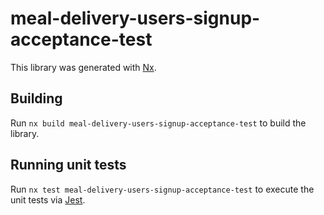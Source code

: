 # meal-delivery-users-signup-acceptance-test

This library was generated with [Nx](https://nx.dev).

## Building

Run `nx build meal-delivery-users-signup-acceptance-test` to build the library.

## Running unit tests

Run `nx test meal-delivery-users-signup-acceptance-test` to execute the unit tests via [Jest](https://jestjs.io).
